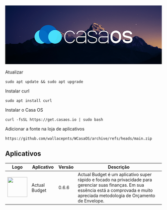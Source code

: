<p align="center">
  <img src="https://raw.githubusercontent.com/IceWhaleTech/logo/main/casaos/casaos_banner_dark_night_800x300.png" />
</p>

Atualizar
~~~
sudo apt update && sudo apt upgrade
~~~

Instalar curl
~~~
sudo apt install curl
~~~

Instalar o Casa OS
~~~
curl -fsSL https://get.casaos.io | sudo bash
~~~

Adicionar a fonte na loja de aplicativos
~~~
https://github.com/wallacepnts/WCasaOS/archive/refs/heads/main.zip
~~~

## Aplicativos

| Logo | Aplicativo  | Versão | Descrição |
| --- | --- | --- | --- |
| <p align="center"><img src="https://cdn.jsdelivr.net/gh/walkxcode/dashboard-icons@master/png/actual.png" width="64" height="64"/></p> | Actual Budget | 0.6.6 | Actual Budget é um aplicativo super rápido e focado na privacidade para gerenciar suas finanças. Em sua essência está a comprovada e muito apreciada metodologia de Orçamento de Envelope. |
